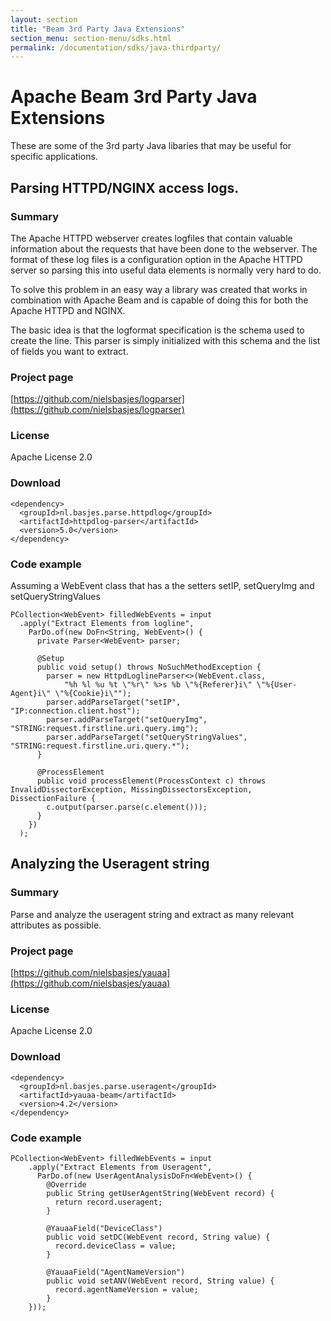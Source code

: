 ```yaml
---
layout: section
title: "Beam 3rd Party Java Extensions"
section_menu: section-menu/sdks.html
permalink: /documentation/sdks/java-thirdparty/
---
```

# Apache Beam 3rd Party Java Extensions

These are some of the 3rd party Java libaries that may be useful for specific applications.

## Parsing HTTPD/NGINX access logs.

### Summary
The Apache HTTPD webserver creates logfiles that contain valuable information about the requests that have been done to
the webserver. The format of these log files is a configuration option in the Apache HTTPD server so parsing this
into useful data elements is normally very hard to do.

To solve this problem in an easy way a library was created that works in combination with Apache Beam
and is capable of doing this for both the Apache HTTPD and NGINX.

The basic idea is that the logformat specification is the schema used to create the line. 
This parser is simply initialized with this schema and the list of fields you want to extract.

### Project page
[https://github.com/nielsbasjes/logparser](https://github.com/nielsbasjes/logparser) 

### License
Apache License 2.0

### Download
    <dependency>
      <groupId>nl.basjes.parse.httpdlog</groupId>
      <artifactId>httpdlog-parser</artifactId>
      <version>5.0</version>
    </dependency>

### Code example

Assuming a WebEvent class that has a the setters setIP, setQueryImg and setQueryStringValues

    PCollection<WebEvent> filledWebEvents = input
      .apply("Extract Elements from logline",
        ParDo.of(new DoFn<String, WebEvent>() {
          private Parser<WebEvent> parser;
    
          @Setup
          public void setup() throws NoSuchMethodException {
            parser = new HttpdLoglineParser<>(WebEvent.class, 
                "%h %l %u %t \"%r\" %>s %b \"%{Referer}i\" \"%{User-Agent}i\" \"%{Cookie}i\"");
            parser.addParseTarget("setIP",                  "IP:connection.client.host");
            parser.addParseTarget("setQueryImg",            "STRING:request.firstline.uri.query.img");
            parser.addParseTarget("setQueryStringValues",   "STRING:request.firstline.uri.query.*");
          }
    
          @ProcessElement
          public void processElement(ProcessContext c) throws InvalidDissectorException, MissingDissectorsException, DissectionFailure {
            c.output(parser.parse(c.element()));
          }
        })
      );


## Analyzing the Useragent string

### Summary
Parse and analyze the useragent string and extract as many relevant attributes as possible.

### Project page
[https://github.com/nielsbasjes/yauaa](https://github.com/nielsbasjes/yauaa) 

### License
Apache License 2.0

### Download
    <dependency>
      <groupId>nl.basjes.parse.useragent</groupId>
      <artifactId>yauaa-beam</artifactId>
      <version>4.2</version>
    </dependency>

### Code example
    PCollection<WebEvent> filledWebEvents = input
        .apply("Extract Elements from Useragent",
          ParDo.of(new UserAgentAnalysisDoFn<WebEvent>() {
            @Override
            public String getUserAgentString(WebEvent record) {
              return record.useragent;
            }
    
            @YauaaField("DeviceClass")
            public void setDC(WebEvent record, String value) {
              record.deviceClass = value;
            }
    
            @YauaaField("AgentNameVersion")
            public void setANV(WebEvent record, String value) {
              record.agentNameVersion = value;
            }
        }));

